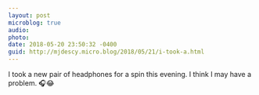```yaml
---
layout: post
microblog: true
audio: 
photo: 
date: 2018-05-20 23:50:32 -0400
guid: http://mjdescy.micro.blog/2018/05/21/i-took-a.html
---
```

I took a new pair of headphones for a spin this evening. I think I may have a problem. 🎧😂
